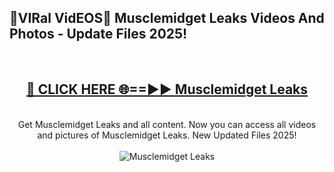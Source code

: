 <h2>🔴VIRal VidEOS🔴 Musclemidget Leaks Videos And Photos - Update Files 2025!</h2>
<br>
<div align="center">
<h2><a href="https://virallinks.top/odZfE0" rel="nofollow">🔴 CLICK HERE 🌐==►► Musclemidget Leaks</a></h2>
<br>
Get Musclemidget Leaks and all content. Now you can access all videos and pictures of Musclemidget Leaks. New Updated Files 2025!
<br>
<br>
<a href="https://virallinks.top/odZfE0" rel="nofollow" data-target="animated-image.originalLink"><img src="https://i.imgur.com/dJHk4Zq.gif)" alt="Musclemidget Leaks" style="max-width: 100%; display: inline-block;" data-target="animated-image.originalImage"></a>
</div>
<br>
